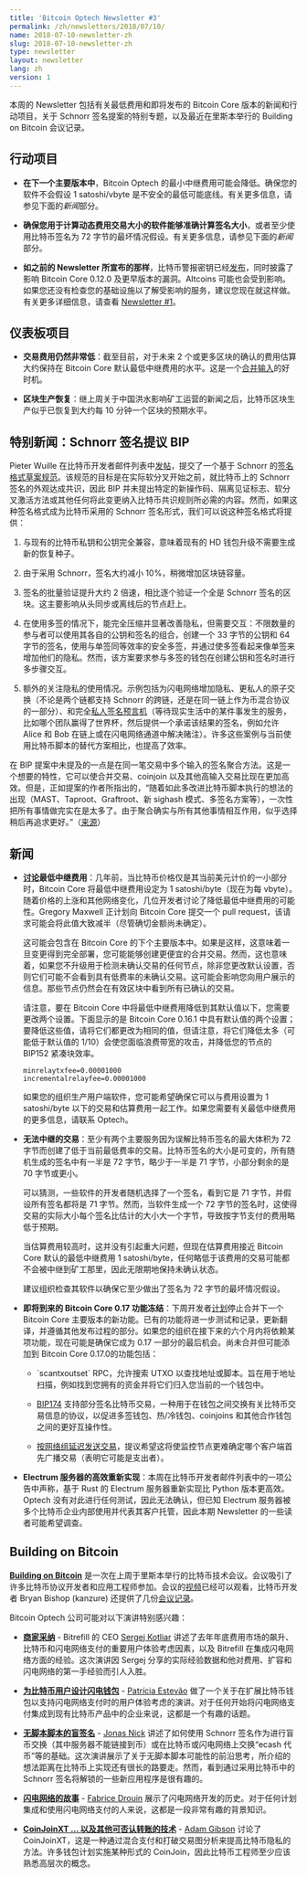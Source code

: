```yaml
---
title: 'Bitcoin Optech Newsletter #3'
permalink: /zh/newsletters/2018/07/10/
name: 2018-07-10-newsletter-zh
slug: 2018-07-10-newsletter-zh
type: newsletter
layout: newsletter
lang: zh
version: 1
---
```

本周的 Newsletter 包括有关最低费用和即将发布的 Bitcoin Core 版本的新闻和行动项目，关于 Schnorr 签名提案的特别专题，以及最近在里斯本举行的 Building on Bitcoin 会议记录。

## 行动项目

- **<!--bitcoin-core-minimum-relay-fee-->在下一个主要版本中**，Bitcoin Optech 的最小中继费用可能会降低。确保您的软件不会假设 1 satoshi/vbyte 是不安全的最低可能底线。有关更多信息，请参见下面的*新闻*部分。

- **<!--ensure-your-software-->确保您用于计算动态费用交易大小的软件能够准确计算签名大小**，或者至少使用比特币签名为 72 字节的最坏情况假设。有关更多信息，请参见下面的*新闻*部分。

- **<!--as-previous-newsletters-->如之前的 Newsletter 所宣布的那样**，比特币警报密钥已经[发布][alert released]，同时披露了影响 Bitcoin Core 0.12.0 及更早版本的漏洞。Altcoins 可能也会受到影响。如果您还没有检查您的基础设施以了解受影响的服务，建议您现在就这样做。有关更多详细信息，请查看 [Newsletter #1][newsletter #1]。

[alert released]: https://lists.linuxfoundation.org/pipermail/bitcoin-dev/2018-July/016189.html
[newsletter #1]: /zh/newsletters/2018/06/26/

## 仪表板项目

- **<!--transaction-fees-remain-very-low-->交易费用仍然非常低**：截至目前，对于未来 2 个或更多区块的确认的费用估算大约保持在 Bitcoin Core 默认最低中继费用的水平。这是一个[合并输入][consolidate inputs]的好时机。

[consolidate inputs]: https://en.bitcoin.it/wiki/Techniques_to_reduce_transaction_fees#Consolidation

- **<!--block-production-recovery-->区块生产恢复**：继上周关于中国洪水影响矿工运营的新闻之后，比特币区块生产似乎已恢复到大约每 10 分钟一个区块的预期水平。

## 特别新闻：Schnorr 签名提议 BIP

Pieter Wuille 在比特币开发者邮件列表中[发帖][schnorr post]，提交了一个基于 Schnorr 的[签名格式草案规范][schnorr draft]。该规范的目标是在实际软分叉开始之前，就比特币上的 Schnorr 签名的外观达成共识，因此 BIP 并未提出特定的新操作码、隔离见证标志、软分叉激活方法或其他任何将此变更纳入比特币共识规则所必需的内容。然而，如果这种签名格式成为比特币采用的 Schnorr 签名形式，我们可以说这种签名格式将提供：

[schnorr post]: https://lists.linuxfoundation.org/pipermail/bitcoin-dev/2018-July/016203.html
[schnorr draft]: https://github.com/sipa/bips/blob/bip-schnorr/bip-schnorr.mediawiki

1. 与现有的比特币私钥和公钥完全兼容，意味着现有的 HD 钱包升级不需要生成新的恢复种子。

2. 由于采用 Schnorr，签名大约减小 10%，稍微增加区块链容量。

3. 签名的批量验证提升大约 2 倍速，相比逐个验证一个全是  Schnorr 签名的区块。这主要影响从头同步或离线后的节点赶上。

4. 在使用多签的情况下，能完全压缩并显著改善隐私，但需要交互：不限数量的参与者可以使用其各自的公钥和签名的组合，创建一个 33 字节的公钥和 64 字节的签名，使用与单签同等效率的安全多签，并通过使多签看起来像单签来增加他们的隐私。然而，该方案要求参与多签的钱包在创建公钥和签名时进行多步骤交互。

5. 额外的关注隐私的使用情况。示例包括为闪电网络增加隐私、更私人的原子交换（不论是两个链都支持 Schnorr 的跨链，还是在同一链上作为币混合协议的一部分）、和完全[私人签名预言机][dlc]（等待现实生活中的某件事发生的服务，比如哪个团队赢得了世界杯，然后提供一个承诺该结果的签名，例如允许 Alice 和 Bob 在链上或在闪电网络通道中解决赌注）。许多这些案例与当前使用比特币脚本的替代方案相比，也提高了效率。

[dlc]: https://adiabat.github.io/dlc.pdf

在 BIP 提案中未提及的一点是在同一笔交易中多个输入的签名聚合方法。这是一个想要的特性，它可以使合并交易、coinjoin 以及其他高输入交易比现在更加高效。但是，正如提案的作者所指出的，“随着如此多改进比特币脚本执行的想法的出现（MAST、Taproot、Graftroot、新 sighash 模式、多签名方案等），一次性把所有事情做完实在是太多了。由于聚合确实与所有其他事情相互作用，似乎选择稍后再追求更好。”（[来源][pwuille comment]）

[pwuille comment]: https://www.reddit.com/r/Bitcoin/comments/8wmj5b/pieter_wuille_submits_schnorr_signatures_bip/e1wwriq/

## 新闻

- **<!--min-fee-discussion-->[讨论][min fee discussion]最低中继费用**：几年前，当比特币价格仅是其当前美元计价的一小部分时，Bitcoin Core 将最低中继费用设定为 1 satoshi/byte（现在为每 vbyte）。随着价格的上涨和其他网络变化，几位开发者讨论了降低最低中继费用的可能性。Gregory Maxwell 正计划向 Bitcoin Core 提交一个 pull request，该请求可能会将此值大致减半（尽管确切金额尚未确定）。

    这可能会包含在 Bitcoin Core 的下个主要版本中。如果是这样，这意味着一旦变更得到完全部署，您可能能够创建更便宜的合并交易。然而，这也意味着，如果您不升级用于检测未确认交易的任何节点，除非您更改默认设置，否则它们可能不会看到具有低费率的未确认交易。这可能会影响您向用户展示的信息。那些节点仍然会在有效区块中看到所有已确认的交易。

    请注意，要在 Bitcoin Core 中将最低中继费用降低到其默认值以下，您需要更改两个设置。下面显示的是 Bitcoin Core 0.16.1 中具有默认值的两个设置；要降低这些值，请将它们都更改为相同的值，但请注意，将它们降低太多（可能低于默认值的 1/10）会使您面临浪费带宽的攻击，并降低您的节点的 BIP152 紧凑块效率。

      minrelaytxfee=0.00001000
      incrementalrelayfee=0.00001000

    如果您的组织生产用户端软件，您可能希望确保它可以与费用设置为 1 satoshi/byte 以下的交易和估算费用一起工作。如果您需要有关最低中继费用的更多信息，请联系 Optech。

[min fee discussion]: http://www.erisian.com.au/meetbot/bitcoin-core-dev/2018/bitcoin-core-dev.2018-07-05-19.22.log.html#l-24

- **<!--unrelayable-transactions-->无法中继的交易**：至少有两个主要服务因为误解比特币签名的最大体积为 72 字节而创建了低于当前最低费率的交易。比特币签名的大小是可变的，所有随机生成的签名中有一半是 72 字节，略少于一半是 71 字节，小部分剩余的是 70 字节或更小。

    可以猜测，一些软件的开发者随机选择了一个签名，看到它是 71 字节，并假设所有签名都将是 71 字节。然而，当软件生成一个 72 字节的签名时，这使得交易的实际大小每个签名比估计的大小大一个字节，导致按字节支付的费用略低于预期。

    当估算费用较高时，这并没有引起重大问题，但现在估算费用接近 Bitcoin Core 默认的最低中继费用 1 satoshi/byte，任何略低于该费用的交易可能都不会被中继到矿工那里，因此无限期地保持未确认状态。

    建议组织检查其软件以确保它至少做出了签名为 72 字节的最坏情况假设。

- **<!--upcoming-bitcoin-core-0.17-feature-freeze-->即将到来的 Bitcoin Core 0.17 功能冻结**：下周开发者[计划][#12624]停止合并下一个 Bitcoin Core 主要版本的新功能。已有的功能将进一步测试和记录，更新翻译，并遵循其他发布过程的部分。如果您的组织在接下来的六个月内将依赖某项功能，现在可能是确保它成为 0.17 一部分的最后机会。尚未合并但可能添加到 Bitcoin Core 0.17.0的功能包括：

    - <!--scantxoutsetp-->`scantxoutset` RPC，允许搜索 UTXO 以查找地址或脚本。旨在用于地址扫描，例如找到您拥有的资金并将它们归入您当前的一个钱包中。

    - [BIP174][] 支持部分签名比特币交易，一种用于在钱包之间交换有关比特币交易信息的协议，以促进多签钱包、热/冷钱包、coinjoins 和其他合作钱包之间的更好互操作性。

    - [<!--delayed-transaction-sending-by-network-group-->按网络组延迟发送交易][#13298]，提议希望这将使监控节点更难确定哪个客户端首先广播交易（表明它可能是支出者）。

[#12624]: https://github.com/bitcoin/bitcoin/issues/12624
[BIP174]: https://github.com/bitcoin/bips/blob/master/bip-0174.mediawiki
[#13298]: https://github.com/bitcoin/bitcoin/issues/13298

- **<!--efficient-reimplementation-of-electrum-server-->Electrum 服务器的高效重新实现**：本周在比特币开发者邮件列表中的一项公告中声称，基于 Rust 的 Electrum 服务器重新实现比 Python 版本更高效。Optech 没有对此进行任何测试，因此无法确认，但已知 Electrum 服务器被多个比特币企业内部使用并代表其客户托管，因此本期 Newsletter 的一些读者可能希望调查。

## Building on Bitcoin

[**Building on Bitcoin**][bob website] 是一次在上周于里斯本举行的比特币技术会议。会议吸引了许多比特币协议开发者和应用工程师参加。会议的[视频][bob video]已经可以观看，比特币开发者 Bryan Bishop (kanzure) 还提供了几份[会议记录][bob transcripts]。

[bob website]: https://building-on-bitcoin.com/
[bob video]: https://www.youtube.com/watch?v=XORDEX-RrAI
[bob transcripts]: http://diyhpl.us/wiki/transcripts/building-on-bitcoin/2018/

Bitcoin Optech 公司可能对以下演讲特别感兴趣：

- [**<!--merchant-adoption-->商家采纳**][bitrefill video] - Bitrefill 的 CEO [Sergej Kotliar][sergej] 讲述了去年年底费用市场的飙升、比特币和闪电网络支付的重要用户体验考虑因素，以及 Bitrefill 在集成闪电网络方面的经验。这次演讲因 Sergej 分享的实际经验数据和他对费用、扩容和闪电网络的第一手经验而引人入胜。

[bitrefill video]: https://www.youtube.com/watch?v=Cpid31c6HZc&feature=youtu.be&t=8m49s
[sergej]: https://twitter.com/ziggamon

- [**<!--designing-lighning-wallets-for-the-bitcoin-users-->为比特币用户设计闪电钱包**][lightning ux video] - [Patrícia Estevão][patricia] 做了一个关于在扩展比特币钱包以支持闪电网络支付时的用户体验考虑的演讲。对于任何开始将闪电网络支付集成到现有比特币产品中的企业来说，这都是一个有趣的话题。

[lightning ux video]: https://www.youtube.com/watch?v=XORDEX-RrAI&feature=youtu.be&t=6042
[patricia]: https://twitter.com/patestevao

- [**<!--blind-signatures-in-sciptless-scripts-->无脚本脚本的盲签名**][blind signatures video] - [Jonas Nick][jonas] 讲述了如何使用 Schnorr 签名作为进行盲币交换（其中服务器不能链接到币）或在比特币或闪电网络上交换“ecash 代币”等的基础。这次演讲展示了关于无脚本脚本可能性的前沿思考，所介绍的想法距离在比特币上实现还有很长的路要走。然而，看到通过采用比特币中的 Schnorr 签名将解锁的一些新应用程序是很有趣的。

[blind signatures video]: https://www.youtube.com/watch?v=XORDEX-RrAI&feature=youtu.be&t=25479
[jonas]: https://twitter.com/n1ckler

- [**<!--ln-story-->闪电网络的故事**][ln video] - [Fabrice Drouin][fabrice] 展示了闪电网络开发的历史。对于任何计划集成和使用闪电网络支付的人来说，这都是一段非常有趣的背景知识。

[ln video]: https://www.youtube.com/watch?time_continue=2881&v=Cpid31c6HZc
[fabrice]: https://twitter.com/acinq_co

- [**<!--coinjoinxt-and-other-techniques-for-deniable-transfers-->CoinJoinXT ... 以及其他可否认转账的技术**][coinjoin video] - [Adam Gibson][adam] 讨论了 CoinJoinXT，这是一种通过混合支付和打破交易图分析来提高比特币隐私的方法。许多钱包计划实施某种形式的 CoinJoin，因此比特币工程师至少应该熟悉高层次的概念。

[coinjoin video]: https://www.youtube.com/watch?v=XORDEX-RrAI&feature=youtu.be&t=23359
[adam]: https://twitter.com/waxwing__